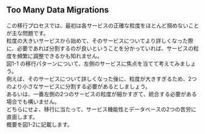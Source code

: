## Too Many Data Migrations

この移行プロセスでは、最初は各サービスの正確な粒度をほとんど掴めないことが主な問題です。  
粒度の大きいサービスから始めて、そのサービスについてより詳しくなった際に、必要であれば分割するのが良いということを分かっていれば、サービスの粒度を頻繁に調整できるかも知れません。  
図1-1 の移行パターンについて、左側のサービスに焦点を当てて考えてみましょう。  
例えば、そのサービスについて詳しくなった後に、粒度が大きすぎるため、2つのより小さなサービスに分割する必要があるとしましょう。  
あるいは、一番左側の2つのサービスの粒度が細かすぎて、統合する必要がある場合でも構いません。  
どちらにせよ、移行に当たって、サービス機能性とデータベースの2つの苦労に直面します。  
概要を図1-2に記載します。  

